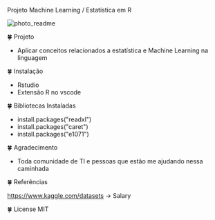 Projeto Machine Learning / Estatística em R


![photo_readme](https://user-images.githubusercontent.com/61422039/88501426-d052e800-cfa1-11ea-8869-c623c594d63f.png)

🍀 Projeto

* Aplicar conceitos relacionados a estatística e Machine Learning na linguagem 

🍀 Instalação
* Rstudio
* Extensão R no vscode

🍀  Bibliotecas Instaladas

*  install.packages("readxl") 
* install.packages("caret")
* install.packages("e1071")

🍀 Agradecimento

* Toda comunidade de  TI e  pessoas que estão me ajudando nessa caminhada

🍀 Referências

https://www.kaggle.com/datasets -> Salary

🍀 License MIT


